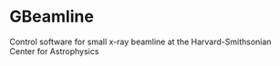 # GBeamline
Control software for small x-ray beamline at the Harvard-Smithsonian Center for Astrophysics

